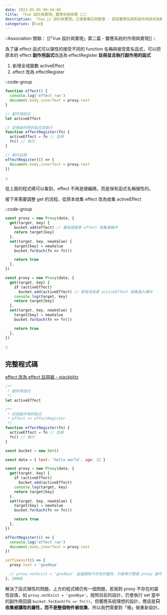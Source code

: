 ```yaml
---
date: 2023-05-05 00:44:06
title: 「Vue 設計與實現」響應系統原理（二）
description: 「Vue.js 設計與實現」之讀書筆記與整理 - 提高響應系統對副作用函式收集的彈性
categories: [Vue]
---
```


::Association
關聯： [[「Vue 設計與實現」第二篇 - 響應系統的作用與實現]]
::

為了讓 effect 函式可以彈性的接受不同的 function 名稱與接受匿名函式，可以把原本的 effect **副作用函式**改造為 effectRegister **註冊並且執行副作用的函式**

1. 新增全域變數 activeEffect
2. effect 改為 effectRegister

::code-group

  ```js [Before]
  function effect() {
    console.log('effect run')
    document.body.innerText = proxy.text
  }
  ```

  ```js [After]
  // 副作用函式
  let activeEffect

  // 註冊副作用的函式並執行
  function effectRegister(fn) {
    activeEffect = fn // 註冊
    fn() // 執行
  }

  // 執行註冊
  effectRegister(() => {
    document.body.innerText = proxy.text
  })
  ```

::

從上面的程式碼可以看到，effect 不再是硬編碼，而是保有函式名稱彈性的。

接下來需要調整 get 的流程，從原本收集 effect 改為收集 activeEffect

::code-group

```js [Before]
const proxy = new Proxy(data, {
  get(target, key) {
    bucket.add(effect) // 舊版直接拿 effect 收集進桶中
    return target[key]
  },
  set(target, key, newValue) {
    target[key] = newValue
    bucket.forEach(fn => fn())

    return true
  },
})
```

```js [After]
const proxy = new Proxy(data, {
  get(target, key) {
    if (activeEffect)
      bucket.add(activeEffect) // 新版改為拿 activeEffect 收集進入桶中
    console.log(target, key)
    return target[key]
  },
  set(target, key, newValue) {
    target[key] = newValue
    bucket.forEach(fn => fn())

    return true
  },
})
```

::

## 完整程式碼

[effect 改為 effect 註冊器 - stackblitz](https://stackblitz.com/edit/js-wzmhdt?file=index.js)

```js
/**
 * 副作用函式
 */
let activeEffect

/**
 * 註冊副作用的函式
 * effect => effectRegister
 */
function effectRegister(fn) {
  activeEffect = fn // 註冊
  fn() // 執行
}

const bucket = new Set()

const data = { text: 'hello world', age: 22 }

const proxy = new Proxy(data, {
  get(target, key) {
    if (activeEffect)
      bucket.add(activeEffect)
    console.log(target, key)
    return target[key]
  },
  set(target, key, newValue) {
    target[key] = newValue
    bucket.forEach(fn => fn())

    return true
  },
})

effectRegister(() => {
  console.log('effect run')
  document.body.innerText = proxy.text
})

setTimeout(() => {
  proxy.text = 'goodbye'

  // proxy.notExist = 'goodbye' 這邊讀取不存在的屬性，仍會執行整個 proxy 副作用收集的回調 `bucket.forEach(fn => fn()`
}, 2000)
```

解決了函式彈性的問題，上方的程式碼仍有一個問題，若我對 proxy 不存在的屬性設值，如 `proxy.notExist = 'goodbye'`，按照目前的設計，仍會執行 set 當中的副作用回調 `bucket.forEach(fn => fn())`，但響應系統理想的設計，應該是**只收集被讀取的屬性，而不是整個物件被收集**，所以我們需要對「桶」做重新設計。

